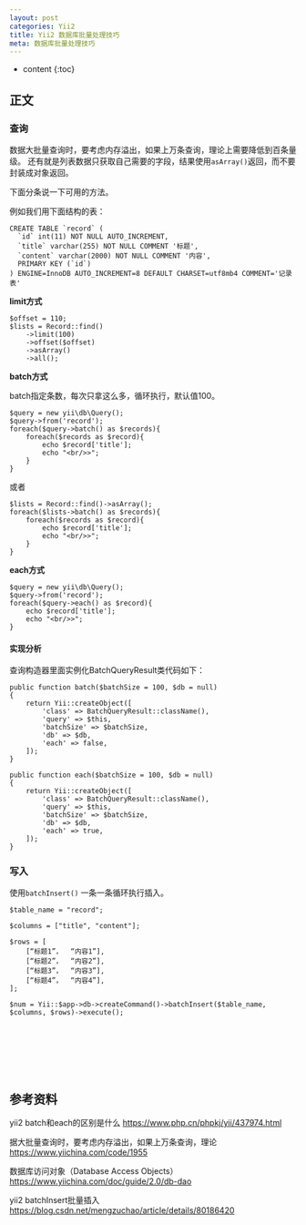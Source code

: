 ```yaml
---
layout: post
categories: Yii2
title: Yii2 数据库批量处理技巧
meta: 数据库批量处理技巧
---
```

* content
{:toc}

## 正文

### 查询

数据大批量查询时，要考虑内存溢出，如果上万条查询，理论上需要降低到百条量级。
还有就是列表数据只获取自己需要的字段，结果使用`asArray()`返回，而不要封装成对象返回。

下面分条说一下可用的方法。

例如我们用下面结构的表：
```
CREATE TABLE `record` (
  `id` int(11) NOT NULL AUTO_INCREMENT,
  `title` varchar(255) NOT NULL COMMENT '标题',
  `content` varchar(2000) NOT NULL COMMENT '内容',
  PRIMARY KEY (`id`)
) ENGINE=InnoDB AUTO_INCREMENT=8 DEFAULT CHARSET=utf8mb4 COMMENT='记录表'
```

**limit方式**

```
$offset = 110;
$lists = Record::find()
    ->limit(100)
    ->offset($offset)
    ->asArray()
    ->all();
```

**batch方式**

batch指定条数，每次只拿这么多，循环执行，默认值100。

```
$query = new yii\db\Query();
$query->from('record');
foreach($query->batch() as $records){
    foreach($records as $record){
        echo $record['title'];
        echo "<br/>>";
    }
}
```

或者

```
$lists = Record::find()->asArray();
foreach($lists->batch() as $records){
    foreach($records as $record){
        echo $record['title'];
        echo "<br/>>";
    }
}
```

**each方式**

```
$query = new yii\db\Query();
$query->from('record');
foreach($query->each() as $record){
    echo $record['title'];
    echo "<br/>>";
}
```

#### 实现分析

查询构造器里面实例化BatchQueryResult类代码如下：
```
public function batch($batchSize = 100, $db = null)
{
    return Yii::createObject([
        'class' => BatchQueryResult::className(),
        'query' => $this,
        'batchSize' => $batchSize,
        'db' => $db,
        'each' => false,
    ]);
}

public function each($batchSize = 100, $db = null)
{
    return Yii::createObject([
        'class' => BatchQueryResult::className(),
        'query' => $this,
        'batchSize' => $batchSize,
        'db' => $db,
        'each' => true,
    ]);
}
```


### 写入

使用`batchInsert()` 一条一条循环执行插入。

```
$table_name = "record";

$columns = ["title", "content"];

$rows = [
    [“标题1”，  “内容1”],
    [“标题2”，  “内容2”],
    [“标题3”，  “内容3”],
    [“标题4”，  “内容4”],
];

$num = Yii::$app->db->createCommand()->batchInsert($table_name, $columns, $rows)->execute();
```

<br/><br/><br/><br/><br/>
## 参考资料

yii2 batch和each的区别是什么 <https://www.php.cn/phpkj/yii/437974.html>

据大批量查询时，要考虑内存溢出，如果上万条查询，理论 <https://www.yiichina.com/code/1955>

数据库访问对象（Database Access Objects） <https://www.yiichina.com/doc/guide/2.0/db-dao>

yii2 batchInsert批量插入 <https://blog.csdn.net/mengzuchao/article/details/80186420>

